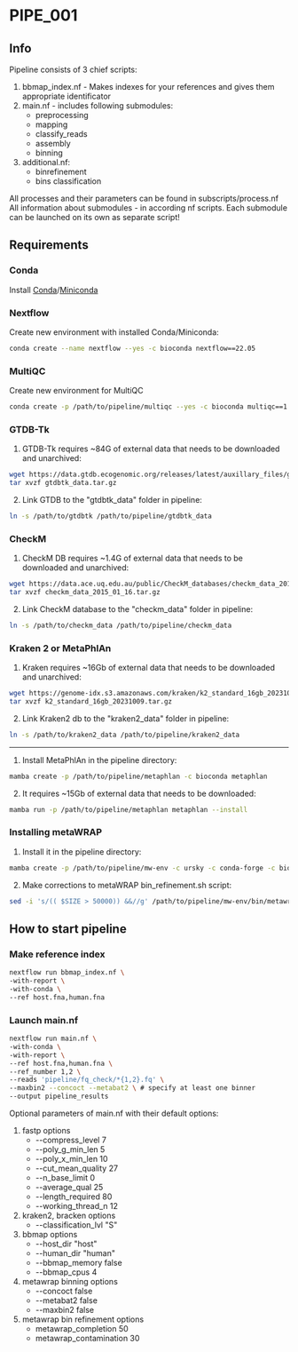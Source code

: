 # PIPE_001

## Info

Pipeline consists of 3 chief scripts:

1. bbmap_index.nf - Makes indexes for your references and gives them appropriate identificator
2. main.nf - includes following submodules:
    * preprocessing
    * mapping
    * classify_reads
    * assembly
    * binning
3. additional.nf:
    * binrefinement
    * bins classification

All processes and their parameters can be found in subscripts/process.nf \
All information about submodules - in according nf scripts. Each submodule can be launched on its own as separate script!

## Requirements

### Conda

Install [Conda](https://conda.io/projects/conda/en/latest/user-guide/install)/[Miniconda](https://docs.anaconda.com/miniconda/)

### Nextflow

Create new environment with installed Conda/Miniconda:
```bash
conda create --name nextflow --yes -c bioconda nextflow==22.05
```

### MultiQC

Create new environment for MultiQC
```bash
conda create -p /path/to/pipeline/multiqc --yes -c bioconda multiqc==1.24.1
```

### GTDB-Tk

1. GTDB-Tk requires ~84G of external data that needs to be downloaded and unarchived:

```bash
wget https://data.gtdb.ecogenomic.org/releases/latest/auxillary_files/gtdbtk_data.tar.gz # mirror: https://data.ace.uq.edu.au/public/gtdb/data/releases/latest/auxillary_files/gtdbtk_data.tar.gz
tar xvzf gtdbtk_data.tar.gz
```
2. Link GTDB to the "gtdbtk_data" folder in pipeline:

```bash
ln -s /path/to/gtdbtk /path/to/pipeline/gtdbtk_data
```

### CheckM

1. CheckM DB requires ~1.4G of external data that needs to be downloaded and unarchived:

```bash
wget https://data.ace.uq.edu.au/public/CheckM_databases/checkm_data_2015_01_16.tar.gz
tar xvzf checkm_data_2015_01_16.tar.gz
```
2. Link CheckM database to the "checkm_data" folder in pipeline:

```bash
ln -s /path/to/checkm_data /path/to/pipeline/checkm_data
```

### Kraken 2 or MetaPhlAn

1. Kraken requires ~16Gb of external data that needs to be downloaded and unarchived:

```bash
wget https://genome-idx.s3.amazonaws.com/kraken/k2_standard_16gb_20231009.tar.gz
tar xvzf k2_standard_16gb_20231009.tar.gz
```
2. Link Kraken2 db to the "kraken2_data" folder in pipeline:

```bash
ln -s /path/to/kraken2_data /path/to/pipeline/kraken2_data
```

---

1. Install MetaPhlAn in the pipeline directory:

```bash
mamba create -p /path/to/pipeline/metaphlan -c bioconda metaphlan
```
2. It requires ~15Gb of external data that needs to be downloaded:

```bash
mamba run -p /path/to/pipeline/metaphlan metaphlan --install 
```


### Installing metaWRAP

1. Install it in the pipeline directory:

```bash
mamba create -p /path/to/pipeline/mw-env -c ursky -c conda-forge -c bioconda -c defaults metawrap-mg=1.3.2
```

2. Make corrections to metaWRAP bin_refinement.sh script:

```bash
sed -i 's/(( $SIZE > 50000)) &&//g' /path/to/pipeline/mw-env/bin/metawrap-modules/bin_refinement.sh 
```

## How to start pipeline

### Make reference index

```bash
nextflow run bbmap_index.nf \
-with-report \
-with-conda \
--ref host.fna,human.fna
```

### Launch main.nf

```bash
nextflow run main.nf \
-with-conda \
-with-report \
--ref host.fna,human.fna \
--ref_number 1,2 \
--reads 'pipeline/fq_check/*{1,2}.fq' \
--maxbin2 --concoct --metabat2 \ # specify at least one binner
--output pipeline_results
```

Optional parameters of main.nf with their default options:

1. fastp options
    * --compress_level 7
    * --poly_g_min_len 5
    * --poly_x_min_len 10
    * --cut_mean_quality 27
    * --n_base_limit 0
    * --average_qual 25
    * --length_required 80
    * --working_thread_n 12
2. kraken2, bracken options
    * --classification_lvl "S"
3. bbmap options
    * --host_dir "host"
    * --human_dir "human"
    * --bbmap_memory false
    * --bbmap_cpus 4
4. metawrap binning options
    * --concoct false
    * --metabat2 false
    * --maxbin2 false
5. metawrap bin refinement options
    * metawrap_completion 50
    * metawrap_contamination 30
